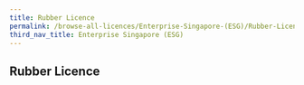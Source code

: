 ```yaml
---
title: Rubber Licence
permalink: /browse-all-licences/Enterprise-Singapore-(ESG)/Rubber-Licence
third_nav_title: Enterprise Singapore (ESG)
---
```

## Rubber Licence
